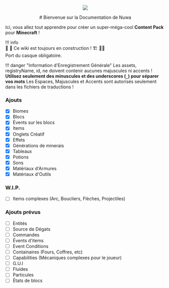 <p align="center">
<img src="../assets/images/logo.png">
</p>

<center>
# Bienvenue sur la Documentation de Nuwa
</center>

Ici, vous allez tout apprendre pour créer un super-méga-cool **Content Pack** pour **Minecraft** !

!!! info  
    👷 🚧 Ce wiki est toujours en construction ! 🏗️ 👷‍♀️  
    Port du casque obligatoire.

!!! danger "Information d'Enregistrement Générale" 
    Les assets, registryName, id, ne doivent contenir aucunes majuscules ni accents !  
    **Utilisez seulement des minuscules et des underscores (`_`) pour séparer vos mots**
    Les Espaces, Majuscules et Accents sont autorisés seulement dans les fichiers de traductions !

### Ajouts

- [x] Biomes
- [x] Blocs
- [x] Évents sur les blocs
- [x] Items
- [x] Onglets Créatif
- [x] Effets
- [x] Générations de minerais
- [x] Tableaux
- [x] Potions
- [x] Sons
- [x] Matériaux d'Armures
- [x] Matériaux d'Outils

### W.I.P.

- [ ] Items complexes (Arc, Boucliers, Flèches, Projectiles)

### Ajouts prévus

- [ ] Entités
- [ ] Source de Dégats
- [ ] Commandes
- [ ] Évents d'items
- [ ] Event Conditions
- [ ] Containaires (Fours, Coffres, etc)
- [ ] Capabilities (Mécaniques complexes pour le joueur)
- [ ] G.U.I
- [ ] Fluides
- [ ] Particules
- [ ] États de blocs